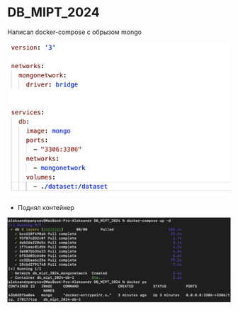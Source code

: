 # DB_MIPT_2024

Написал docker-compose с обрызом mongo 

![Alt text](images/image.png)

- Поднял контейнер

![Alt text](images/image-1.png)